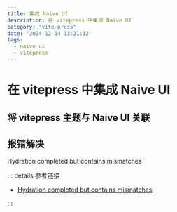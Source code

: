 ```yaml
---
title: 集成 Naive UI
description: 在 vitepress 中集成 Naive UI
category: "vite-press"  
date: '2024-12-14 13:21:12'
tags:
  - naive ui
  - vitepress
---
```


# 在 vitepress 中集成 Naive UI





## 将 vitepress 主题与 Naive UI 关联



## 报错解决

Hydration completed but contains mismatches

::: details 参考链接
- [Hydration completed but contains mismatches](https://github.com/vitejs/vitepress/issues/1168)

:::

